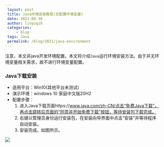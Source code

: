 ```yaml
---
 layout: post
 title: Java环境安装教程(无配置环境变量)
 date: 2021-09-30
 author: linyuqi9
 categories:
     - blog
 tags: Java
 permalink: /blog/2021/java-environment
---
```


注意，本文非java开发环境配置。本文将介绍`Java`运行环境安装方法。由于并无环境变量相关需求，故不进行环境变量配置。

<!--more-->

### Java下载安装

- 适用平台：Win10(其他平台未测试)
- 演示环境：windows 10 家庭中文版20H2
- 配置步骤：
  1. 进入Java下载页面https://www.java.com/zh-CN/点击“免费Java下载”，再点击跳转后页面的“同意并开始免费下载”按钮，等待安装包下载完成。
  2. 右键以管理员身份运行安装包，在安装向导界面中点击“安装”并等待程序自动安装。
  3. 安装完成。如图所示。

![](C:\Users\17816\info\assets\img\blog\java-environment\java-1.png)

